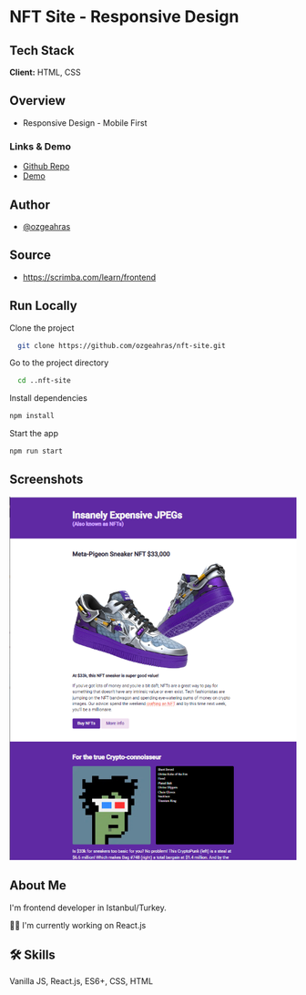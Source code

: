 # NFT Site - Responsive Design

## Tech Stack

**Client:**  HTML, CSS

## Overview

- Responsive Design - Mobile First

### Links & Demo

- [Github Repo](https://github.com/ozgeahras/nft-site)
- [Demo](https://ozgeahras.github.io/nft-site/)

## Author

- [@ozgeahras](https://github.com/ozgeahras)

## Source

- https://scrimba.com/learn/frontend

## Run Locally

Clone the project

```bash
  git clone https://github.com/ozgeahras/nft-site.git
```

Go to the project directory

```bash
  cd ..nft-site
```

Install dependencies

```bash
npm install
```

Start the app

```bash
npm run start
```

## Screenshots

![App Screenshot](https://github.com/ozgeahras/nft-site/blob/master/img/screenshot.png)

## About Me

I'm frontend developer in Istanbul/Turkey.

👩‍💻 I'm currently working on React.js

## 🛠 Skills

Vanilla JS, React.js, ES6+, CSS, HTML

